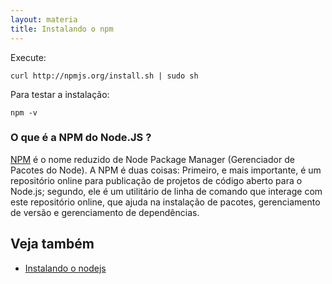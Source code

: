 ```yaml
---
layout: materia
title: Instalando o npm
---
```



Execute:

    curl http://npmjs.org/install.sh | sudo sh


Para testar a instalação:

    npm -v


### O que é a NPM do Node.JS ?

[NPM](http://nodebr.com/o-que-e-a-npm-do-nodejs/ "link-externo") é o nome reduzido de Node Package Manager (Gerenciador de Pacotes do Node). A NPM é duas coisas: Primeiro, e mais 
importante, é um repositório online para publicação de projetos de código aberto para o Node.js; segundo, ele é um 
utilitário de linha de comando que interage com este repositório online, que ajuda na instalação de pacotes, gerenciamento
de versão e gerenciamento de dependências.


Veja também
---

- [Instalando o nodejs](/linux/instalando-nodejs/)